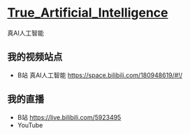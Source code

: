 # [True_Artificial_Intelligence](https://github.com/makelove/True_Artificial_Intelligence)
真AI人工智能


## 我的视频站点
- B站 真AI人工智能  https://space.bilibili.com/180948619/#!/
	
## 我的直播
- B站 	https://live.bilibili.com/5923495
- YouTube